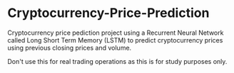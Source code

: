 # Cryptocurrency-Price-Prediction
Cryptocurrency price pediction project using a Recurrent Neural Network called Long Short Term Memory (LSTM) to predict cryptocurrency prices using previous closing prices and volume.

Don't use this for real trading operations as this is for study purposes only.
